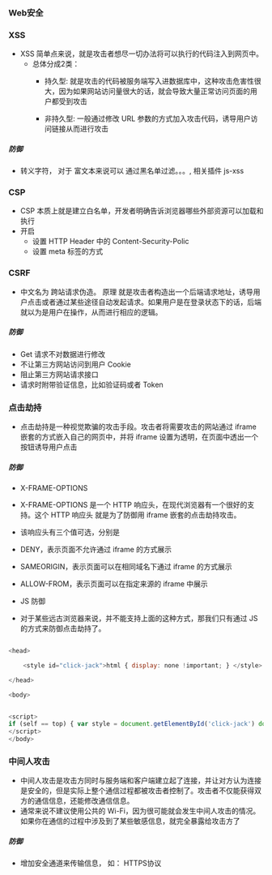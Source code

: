 ### Web安全
### XSS
  - XSS 简单点来说，就是攻击者想尽一切办法将可以执行的代码注入到网页中。
     - 总体分成2类：
       - 持久型:  就是攻击的代码被服务端写入进数据库中，这种攻击危害性很大，因为如果网站访问量很大的话，就会导致大量正常访问页面的用户都受到攻击


       -  非持久型: 一般通过修改 URL 参数的方式加入攻击代码，诱导用户访问链接从而进行攻击

##### 防御
  - 转义字符， 对于 富文本来说可以 通过黑名单过滤。。。, 相关插件 js-xss
### CSP
  - CSP 本质上就是建立白名单，开发者明确告诉浏览器哪些外部资源可以加载和执行
  - 开启
    - 设置 HTTP Header 中的 Content-Security-Polic
    - 设置 meta 标签的方式 <meta http-equiv="Content-Security-Policy">
### CSRF
 - 中文名为 跨站请求伪造。 原理 就是攻击者构造出一个后端请求地址，诱导用户点击或者通过某些途径自动发起请求。如果用户是在登录状态下的话，后端就以为是用户在操作，从而进行相应的逻辑。
##### 防御
- Get 请求不对数据进行修改
- 不让第三方网站访问到用户 Cookie
- 阻止第三方网站请求接口
- 请求时附带验证信息，比如验证码或者 Token
### 点击劫持
 - 点击劫持是一种视觉欺骗的攻击手段。攻击者将需要攻击的网站通过 iframe 嵌套的方式嵌入自己的网页中，并将 iframe 设置为透明，在页面中透出一个按钮诱导用户点击
##### 防御
- X-FRAME-OPTIONS

 - X-FRAME-OPTIONS 是一个 HTTP 响应头，在现代浏览器有一个很好的支持。这个 HTTP 响应头 就是为了防御用 iframe 嵌套的点击劫持攻击。

- 该响应头有三个值可选，分别是

 - DENY，表示页面不允许通过 iframe 的方式展示

 - SAMEORIGIN，表示页面可以在相同域名下通过 iframe 的方式展示

 - ALLOW-FROM，表示页面可以在指定来源的 iframe 中展示

- JS 防御

 - 对于某些远古浏览器来说，并不能支持上面的这种方式，那我们只有通过 JS 的方式来防御点击劫持了。

```javascript

<head>

    <style id="click-jack">html { display: none !important; } </style>

</head>

<body>


<script>
if (self == top) { var style = document.getElementById('click-jack') document.body.removeChild(style) } else { top.location = self.location }
</script>
</body>

```

### 中间人攻击
 - 中间人攻击是攻击方同时与服务端和客户端建立起了连接，并让对方认为连接是安全的，但是实际上整个通信过程都被攻击者控制了。攻击者不仅能获得双方的通信信息，还能修改通信信息。
 - 通常来说不建议使用公共的 Wi-Fi，因为很可能就会发生中间人攻击的情况。如果你在通信的过程中涉及到了某些敏感信息，就完全暴露给攻击方了
##### 防御
  - 增加安全通道来传输信息， 如： HTTPS协议
